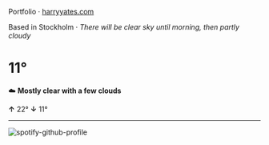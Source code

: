 Portfolio · [harryyates.com](https://harryyates.com)

<!-- WEATHER_START -->
Based in Stockholm · *There will be clear sky until morning, then partly cloudy*

# 11°
☁️ **Mostly clear with a few clouds**

**↑** 22° **↓** 11°

---
<!-- WEATHER_END -->

<p align="left">
  <a>
    <img src="https://spotify-github-profile.kittinanx.com/api/view?uid=bigbello&cover_image=true&theme=natemoo-re&show_offline=true&background_color=121212&interchange=false&bar_color=53b14f&bar_color_cover=false" alt="spotify-github-profile">
  </a>
</p>